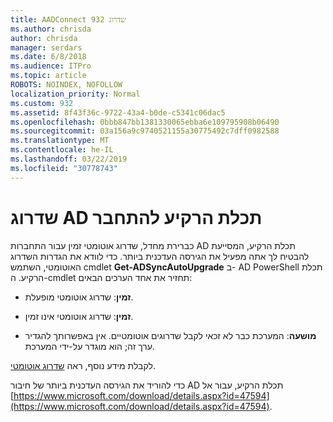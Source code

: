 ```yaml
---
title: AADConnect שדרוג 932
ms.author: chrisda
author: chrisda
manager: serdars
ms.date: 6/8/2018
ms.audience: ITPro
ms.topic: article
ROBOTS: NOINDEX, NOFOLLOW
localization_priority: Normal
ms.custom: 932
ms.assetid: 8f43f36c-9722-43a4-b0de-c5341c06dac5
ms.openlocfilehash: 0bbb847bb1381330065ebba6e109795908b06490
ms.sourcegitcommit: 03a156a9c9740521155a30775492c7dff0982588
ms.translationtype: MT
ms.contentlocale: he-IL
ms.lasthandoff: 03/22/2019
ms.locfileid: "30778743"
---
```

# <a name="upgrade-azure-ad-connect"></a>שדרוג AD תכלת הרקיע להתחבר

כברירת מחדל, שדרוג אוטומטי זמין עבור התחברות AD תכלת הרקיע, המסייעת להבטיח לך אתה מפעיל את הגירסה העדכנית ביותר. כדי לוודא את הגדרות השדרוג האוטומטי, השתמש cmdlet **Get-ADSyncAutoUpgrade** ב- AD PowerShell תכלת הרקיע. ה-cmdlet תחזיר את אחד הערכים הבאים: 
  
- **זמין**: שדרוג אוטומטי מופעלת. 
    
- **זמין**: שדרוג אוטומטי אינו זמין. 
    
- **מושעה**: המערכת כבר לא זכאי לקבל שדרוגים אוטומטיים. אין באפשרותך להגדיר ערך זה; הוא מוגדר על-ידי המערכת. 
    
לקבלת מידע נוסף, ראה [שדרוג אוטומטי](https://docs.microsoft.com/azure/active-directory/connect/active-directory-aadconnect-feature-automatic-upgrade).
  
כדי להוריד את הגירסה העדכנית ביותר של חיבור AD תכלת הרקיע, עבור אל [https://www.microsoft.com/download/details.aspx?id=47594](https://www.microsoft.com/download/details.aspx?id=47594).
  

